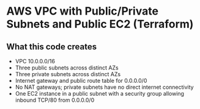 # AWS VPC with Public/Private Subnets and Public EC2 (Terraform)


## What this code creates
- VPC 10.0.0.0/16
- Three public subnets across distinct AZs
- Three private subnets across distinct AZs
- Internet gateway and public route table for 0.0.0.0/0
- No NAT gateways; private subnets have no direct internet connectivity
- One EC2 instance in a public subnet with a security group allowing inbound TCP/80 from 0.0.0.0/0
